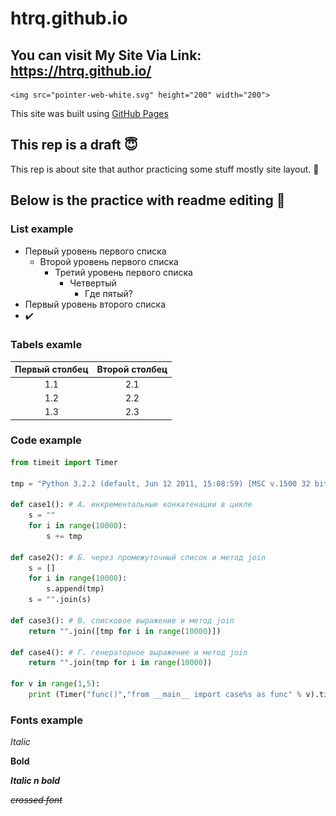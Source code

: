 # htrq.github.io 

## You can visit My Site Via Link: https://htrq.github.io/ 
    <img src="pointer-web-white.svg" height="200" width="200">
This site was built using [GitHub Pages](https://pages.github.com/)

## This rep is a draft 😇

This rep is about site that author practicing some stuff mostly site layout. 🧐

## Below is the practice with readme editing 🏯

### List example
- Первый уровень первого списка
    - Второй уровень первого списка
        - Третий уровень первого списка
            - Четвертый
                - Где пятый?
- Первый уровень второго списка 
- ✔️

### Tabels examle

| Первый столбец | Второй столбец |
|:-------------:|:--------------:|
1.1 | 2.1 
1.2 | 2.2
1.3 | 2.3

### Code example

```python
from timeit import Timer

tmp = "Python 3.2.2 (default, Jun 12 2011, 15:08:59) [MSC v.1500 32 bit (Intel)] on win32."

def case1(): # А. инкрементальные конкатенации в цикле
    s = ""
    for i in range(10000):
        s += tmp

def case2(): # Б. через промежуточный список и метод join
    s = []
    for i in range(10000):
        s.append(tmp)
    s = "".join(s)

def case3(): # В. списковое выражение и метод join
    return "".join([tmp for i in range(10000)])

def case4(): # Г. генераторное выражение и метод join
    return "".join(tmp for i in range(10000))

for v in range(1,5):
    print (Timer("func()","from __main__ import case%s as func" % v).timeit(200))
```

### Fonts example 

_Italic_

__Bold__

___Italic n bold___

~~_crossed font_~~

